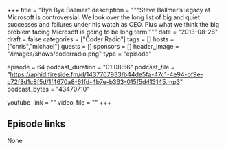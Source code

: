 +++
title = "Bye Bye Ballmer"
description = """Steve Ballmer’s legacy at Microsoft is controversial. We look over the long list of big and quiet successes and failures under his watch as CEO. Plus what we think the big problem facing Microsoft is going to be long term."""
date = "2013-08-26"
draft = false
categories = ["Coder Radio"]
tags = []
hosts = ["chris","michael"]
guests = []
sponsors = []
header_image = "/images/shows/coderradio.png"
type = "episode"

episode = 64
podcast_duration = "01:08:56"
podcast_file = "https://aphid.fireside.fm/d/1437767933/b44de5fa-47c1-4e94-bf9e-c72f8d1c8f5d/1f4670a8-61fd-4b7e-b363-015f5d413145.mp3"
podcast_bytes = "43470710"

youtube_link = ""
video_file = ""
+++

## Episode links

None

